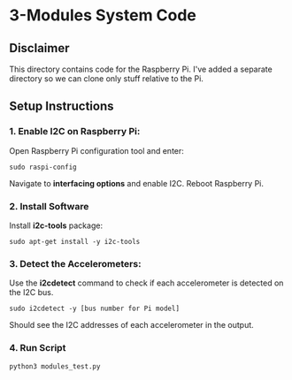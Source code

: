 # 3-Modules System Code

## Disclaimer
This directory contains code for the Raspberry Pi.
I've added a separate directory so we can clone only stuff relative to the Pi.

## Setup Instructions

### 1. Enable I2C on Raspberry Pi:
Open Raspberry Pi configuration tool and enter:
```
sudo raspi-config
```

Navigate to **interfacing options** and enable I2C. Reboot Raspberry Pi.
<br/>

### 2. Install Software
Install **i2c-tools** package:
```
sudo apt-get install -y i2c-tools
```

### 3. Detect the Accelerometers:
Use the **i2cdetect** command to check if each accelerometer is detected on the I2C bus.
```
sudo i2cdetect -y [bus number for Pi model]
```

Should see the I2C addresses of each accelerometer in the output.

### 4. Run Script

```
python3 modules_test.py
```